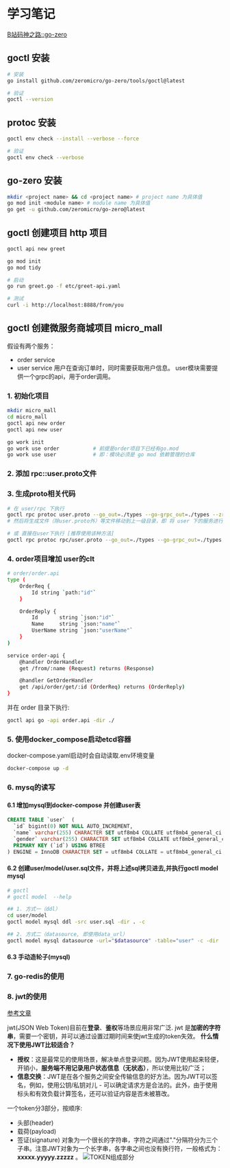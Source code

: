 # 学习笔记

[ B站码神之路::go-zero](https://www.mszlu.com/go/go-zero/02/02.html#_1-%E7%8E%AF%E5%A2%83%E5%87%86%E5%A4%87)

## goctl 安装

```bash
# 安装
go install github.com/zeromicro/go-zero/tools/goctl@latest

# 验证
goctl --version
```

## protoc 安装

```bash
goctl env check --install --verbose --force

# 验证
goctl env check --verbose
```


## go-zero 安装

```bash
mkdir <project name> && cd <project name> # project name 为具体值
go mod init <module name> # module name 为具体值
go get -u github.com/zeromicro/go-zero@latest
```


## goctl 创建项目 http 项目
```bash
goctl api new greet

go mod init
go mod tidy

# 启动
go run greet.go -f etc/greet-api.yaml

# 测试
curl -i http://localhost:8888/from/you
```

## goctl 创建微服务商城项目 micro_mall

假设有两个服务：
- order service
- user service
用户在查询订单时，同时需要获取用户信息。
user模块需要提供一个grpc的api，用于order调用。

### 1. 初始化项目
```bash
mkdir micro_mall
cd micro_mall
goctl api new order
goctl api new user

go work init
go work use order           # 前提是order项目下已经有go.mod
go work use user            # 即：模块必须是 go mod 依赖管理的仓库
```

### 2. 添加 rpc::user.proto文件

### 3. 生成proto相关代码
```bash
# 在 user/rpc 下执行
goctl rpc protoc user.proto --go_out=./types --go-grpc_out=./types --zrpc_out=.
# 然后将生成文件（除user.proto外）等文件移动到上一级目录，即 将 user 下的服务进行整体替换

# 或 直接在user下执行 [推荐使用该种方法]
goctl rpc protoc rpc/user.proto --go_out=./types --go-grpc_out=./types --zrpc_out=.
```

### 4. order项目增加 user的clt
```bash
# order/order.api
type (
	OrderReq {
		Id string `path:"id"`
	}

	OrderReply {
		Id       string `json:"id"`
		Name     string `json:"name"`
		UserName string `json:"userName"`
	}
)

service order-api {
	@handler OrderHandler
	get /from/:name (Request) returns (Response)

	@handler GetOrderHandler
	get /api/order/get/:id (OrderReq) returns (OrderReply)
}
```
并在 order 目录下执行:
```bash
goctl api go -api order.api -dir ./
```

### 5. 使用docker_compose启动etcd容器
docker-compose.yaml启动时会自动读取.env环境变量
```bash
docker-compose up -d
```


### 6. mysq的读写

#### 6.1 增加mysql到docker-compose 并创建user表
```sql
CREATE TABLE `user`  (
  `id` bigint(0) NOT NULL AUTO_INCREMENT,
  `name` varchar(255) CHARACTER SET utf8mb4 COLLATE utf8mb4_general_ci NOT NULL,
  `gender` varchar(255) CHARACTER SET utf8mb4 COLLATE utf8mb4_general_ci NOT NULL,
  PRIMARY KEY (`id`) USING BTREE
) ENGINE = InnoDB CHARACTER SET = utf8mb4 COLLATE = utf8mb4_general_ci ROW_FORMAT = Dynamic;
```
#### 6.2 创建user/model/user.sql文件，并将上述sql拷贝进去,并执行goctl model mysql
```bash
# goctl
# goctl model  --help

## 1. 方式一（ddl）
cd user/model
goctl model mysql ddl -src user.sql -dir . -c

## 2. 方式二（datasource, 即使用data_url）
goctl model mysql datasource -url="$datasource" -table="user" -c -dir .
```

#### 6.3 手动造轮子(mysql)


### 7. go-redis的使用


### 8. jwt的使用 
[参考文章](https://cloud.tencent.com/developer/article/1460770)

jwt(JSON Web Token)目前在**登录**、**鉴权**等场景应用非常广泛.
jwt 是**加密的字符串**，需要一个密钥，并可以通过设置过期时间来使jwt生成的token失效。
**什么情况下使用JWT比较适合？**
- **授权**：这是最常见的使用场景，解决单点登录问题。因为JWT使用起来轻便，开销小，**服务端不用记录用户状态信息（无状态）**，所以使用比较广泛；
- **信息交换**：JWT是在各个服务之间安全传输信息的好方法。因为JWT可以签名，例如，使用公钥/私钥对儿 - 可以确定请求方是合法的。此外，由于使用标头和有效负载计算签名，还可以验证内容是否未被篡改。
  
一个token分3部分，按顺序:
- 头部(header)
- 载荷(payload)
- 签证(signature)
对象为一个很长的字符串，字符之间通过"."分隔符分为三个子串。注意JWT对象为一个长字串，各字串之间也没有换行符，一般格式为：**xxxxx.yyyyy.zzzzz** 。
![TOKEN组成部分](https://ask.qcloudimg.com/http-save/yehe-2874029/xrvp4pjty8.png)


